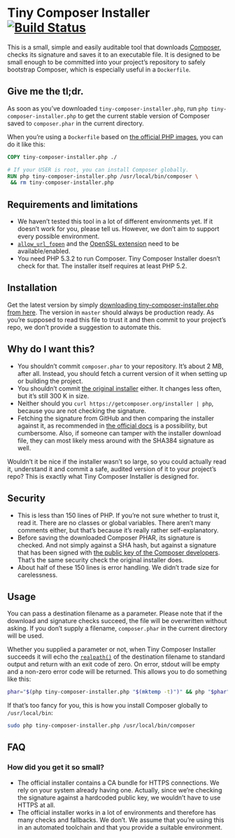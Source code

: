 # Tiny Composer Installer [![Build Status](https://travis-ci.org/fastbill/tiny-composer-installer.svg?branch=master)](https://travis-ci.org/fastbill/tiny-composer-installer)

This is a small, simple and easily auditable tool that downloads [Composer](https://getcomposer.org/), checks its signature and saves it to an executable file. It is designed to be small enough to be committed into your project’s repository to safely bootstrap Composer, which is especially useful in a `Dockerfile`.

## Give me the tl;dr.

As soon as you’ve downloaded `tiny-composer-installer.php`, run `php tiny-composer-installer.php` to get the current stable version of Composer saved to `composer.phar` in the current directory.

When you’re using a `Dockerfile` based on [the official PHP images](https://hub.docker.com/_/php/), you can do it like this:

```dockerfile
COPY tiny-composer-installer.php ./

# If your USER is root, you can install Composer globally.
RUN php tiny-composer-installer.php /usr/local/bin/composer \
 && rm tiny-composer-installer.php
```

## Requirements and limitations

* We haven’t tested this tool in a lot of different environments yet. If it doesn’t work for you, please tell us. However, we don’t aim to support every possible environment.
* [`allow_url_fopen`](https://secure.php.net/manual/en/filesystem.configuration.php#ini.allow-url-fopen) and the [OpenSSL extension](https://secure.php.net/manual/en/book.openssl.php) need to be available/enabled.
* You need PHP 5.3.2 to run Composer. Tiny Composer Installer doesn’t check for that. The installer itself requires at least PHP 5.2.

## Installation

Get the latest version by simply [downloading tiny-composer-installer.php from here](https://raw.githubusercontent.com/fastbill/tiny-composer-installer/master/tiny-composer-installer.php). The version in `master` should always be production ready. As you’re supposed to read this file to trust it and then commit to your project’s repo, we don’t provide a suggestion to automate this.

## Why do I want this?

* You shouldn’t commit `composer.phar` to your repository. It’s about 2 MB, after all. Instead, you should fetch a current version of it when setting up or building the project.
* You shouldn’t commit [the original installer](https://getcomposer.org/download/) either. It changes less often, but it’s still 300 K in size.
* Neither should you `curl https://getcomposer.org/installer | php`, because you are not checking the signature.
* Fetching the signature from GitHub and then comparing the installer against it, as recommended in [the official docs](https://getcomposer.org/doc/faqs/how-to-install-composer-programmatically.md) is a possibility, but cumbersome. Also, if someone can tamper with the installer download file, they can most likely mess around with the SHA384 signature as well.

Wouldn’t it be nice if the installer wasn’t so large, so you could actually read it, understand it and commit a safe, audited version of it to your project’s repo? This is exactly what Tiny Composer Installer is designed for.

## Security

* This is less than 150 lines of PHP. If you’re not sure whether to trust it, read it. There are no classes or global variables. There aren’t many comments either, but that’s because it’s really rather self-explanatory.
* Before saving the downloaded Composer PHAR, its signature is checked. And not simply against a SHA hash, but against a signature that has been signed with [the public key of the Composer developers](https://composer.github.io/pubkeys.html). That’s the same security check the original installer does.
* About half of these 150 lines is error handling. We didn’t trade size for carelessness.

## Usage

You can pass a destination filename as a parameter. Please note that if the download and signature checks succeed, the file will be overwritten without asking. If you don’t supply a filename, `composer.phar` in the current directory will be used.

Whether you supplied a parameter or not, when Tiny Composer Installer succeeds it will echo the [`realpath()`](https://secure.php.net/manual/en/function.realpath.php) of the destination filename to standard output and return with an exit code of zero. On error, stdout will be empty and a non-zero error code will be returned. This allows you to do something like this:

```bash
phar="$(php tiny-composer-installer.php "$(mktemp -t)")" && php "$phar" install && rm "$phar"
```

If that’s too fancy for you, this is how you install Composer globally to `/usr/local/bin`:

```bash
sudo php tiny-composer-installer.php /usr/local/bin/composer
```

## FAQ

### How did you get it so small?

* The official installer contains a CA bundle for HTTPS connections. We rely on your system already having one. Actually, since we’re checking the signature against a hardcoded public key, we wouldn’t have to use HTTPS at all.
* The official installer works in a lot of environments and therefore has many checks and fallbacks. We don’t. We assume that you’re using this in an automated toolchain and that you provide a suitable environment.
